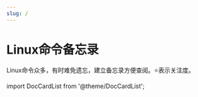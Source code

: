 ```yaml
---
slug: /
---
```


# Linux命令备忘录

Linux命令众多，有时难免遗忘，建立备忘录方便查阅。⭐表示关注度。




import DocCardList from '@theme/DocCardList';

<DocCardList />

